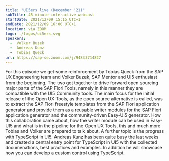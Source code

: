 ```yaml
---
title: "UI5ers live (December '21)"
subTitle: 45 minute interactive webcast
startDate: 2021/12/09 15:15 UTC+1
endDate: 2021/12/09 16:00 UTC+1
location: via ZOOM
logo: ./logos/ui5ers.svg
speakers:
  -  Volker Buzek
  -  Andreas Kunz
  -  Tobias Queck
url: https://sap-se.zoom.com/j/94833714827
---
```

For this episode we get some reinforcement by Tobias Queck from the SAP UX Engeneering team and Volker Buzek, SAP Mentor and UI5 enthusiast from the beginning. The two got together to drive forward open sourcing major parts of the SAP Fiori Tools, namely in this manner they are compatible with the UI5 Community tools. The main focus for the initial release of the Open UX Tools, as the open source alternative is called, was to extract the SAP Fiori freestyle templates from the SAP Fiori application generator and provide them as a reusable writer modules for the SAP Fiori application generator and the community-driven Easy-UI5 generator. How this collaboration came about, how the writer module can be used in Easy-UI5 and what is in the pipeline for the Open UX Tools, this and much more Tobias and Volker are prepared to talk about.
A further topic is the progress with TypeScript in UI5. Andreas Kunz has been quite busy the last weeks and created a central entry point for TypeScript in UI5 with the collected documenations, best practices and examples. In addition he will showcase how you can develop a custom control using TypeScript.
